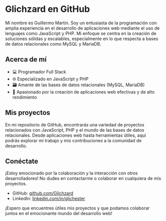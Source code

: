 # Glichzard en GitHub

Mi nombre es Guillermo Martin. Soy un entusiasta de la programación con amplia experiencia en el desarrollo de aplicaciones web mediante el uso de lenguajes como JavaScript y PHP. Mi enfoque se centra en la creación de soluciones sólidas y escalables, especialmente en lo que respecta a bases de datos relacionales como MySQL y MariaDB.
## Acerca de mí

- 💻 Programador Full Stack
- 🌐 Especializado en JavaScript y PHP
- 🗃️ Amante de las bases de datos relacionales (MySQL, MariaDB)
- 🚀 Apasionado por la creación de aplicaciones web efectivas y de alto rendimiento

## Mis proyectos

En mi repositorio de GitHub, encontrarás una variedad de proyectos relacionados con JavaScript, PHP y el mundo de las bases de datos relacionales. Desde aplicaciones web hasta herramientas útiles, aquí podrás explorar mi trabajo y mis contribuciones a la comunidad de desarrollo.

## Conéctate

¡Estoy emocionado por la colaboración y la interacción con otros desarrolladores! No dudes en contactarme o colaborar en cualquiera de mis proyectos.

- GitHub: [github.com/Glichzard](https://github.com/Glichzard)
- LinkedIn: [linkedin.com/in/glichester](https://www.linkedin.com/in/glichester/)

¡Espero que encuentres útiles mis proyectos y que podamos colaborar juntos en el emocionante mundo del desarrollo web!
